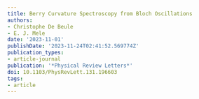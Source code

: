 ```yaml
---
title: Berry Curvature Spectroscopy from Bloch Oscillations
authors:
- Christophe De Beule
- E. J. Mele
date: '2023-11-01'
publishDate: '2023-11-24T02:41:52.569774Z'
publication_types:
- article-journal
publication: '*Physical Review Letters*'
doi: 10.1103/PhysRevLett.131.196603
tags:
- article
---
```

